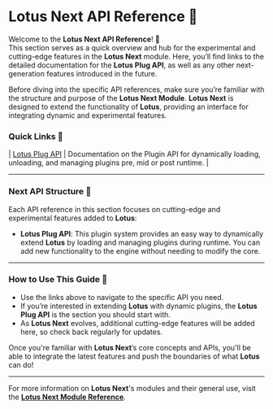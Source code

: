 # **Lotus Next API Reference 🪷**

Welcome to the **Lotus Next API Reference**! 🪷  
This section serves as a quick overview and hub for the experimental and cutting-edge features in the **Lotus Next** module. Here, you’ll find links to the detailed documentation for the **Lotus Plug API**, as well as any other next-generation features introduced in the future.

Before diving into the specific API references, make sure you’re familiar with the structure and purpose of the **Lotus Next Module**. **Lotus Next** is designed to extend the functionality of **Lotus**, providing an interface for integrating dynamic and experimental features.

### Quick Links 🪷  
| [Lotus Plug API](plug.md) | Documentation on the Plugin API for dynamically loading, unloading, and managing plugins pre, mid or post runtime. |  

---

### Next API Structure 🪷

Each API reference in this section focuses on cutting-edge and experimental features added to **Lotus**:

- **Lotus Plug API**: This plugin system provides an easy way to dynamically extend **Lotus** by loading and managing plugins during runtime. You can add new functionality to the engine without needing to modify the core.
  
---

### How to Use This Guide 🪷

- Use the links above to navigate to the specific API you need.
- If you’re interested in extending **Lotus** with dynamic plugins, the **Lotus Plug API** is the section you should start with. 
- As **Lotus Next** evolves, additional cutting-edge features will be added here, so check back regularly for updates.

Once you're familiar with **Lotus Next**’s core concepts and APIs, you'll be able to integrate the latest features and push the boundaries of what **Lotus** can do!

---

For more information on **Lotus Next**'s modules and their general use, visit the [**Lotus Next Module Reference**](../../module_ref/next/next.md).